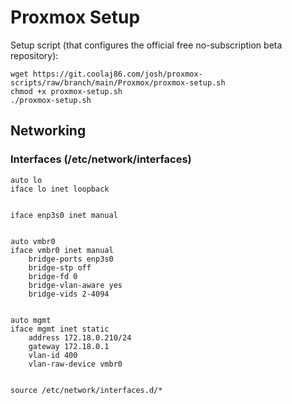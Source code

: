# Proxmox Setup

Setup script (that configures the official free no-subscription beta repository):

```
wget https://git.coolaj86.com/josh/proxmox-scripts/raw/branch/main/Proxmox/proxmox-setup.sh
chmod +x proxmox-setup.sh
./proxmox-setup.sh
```

## Networking

### Interfaces (/etc/network/interfaces)

```
auto lo
iface lo inet loopback


iface enp3s0 inet manual


auto vmbr0
iface vmbr0 inet manual
	bridge-ports enp3s0
	bridge-stp off
	bridge-fd 0
	bridge-vlan-aware yes
	bridge-vids 2-4094


auto mgmt
iface mgmt inet static
	address 172.18.0.210/24
	gateway 172.18.0.1
	vlan-id 400
	vlan-raw-device vmbr0


source /etc/network/interfaces.d/*
```
